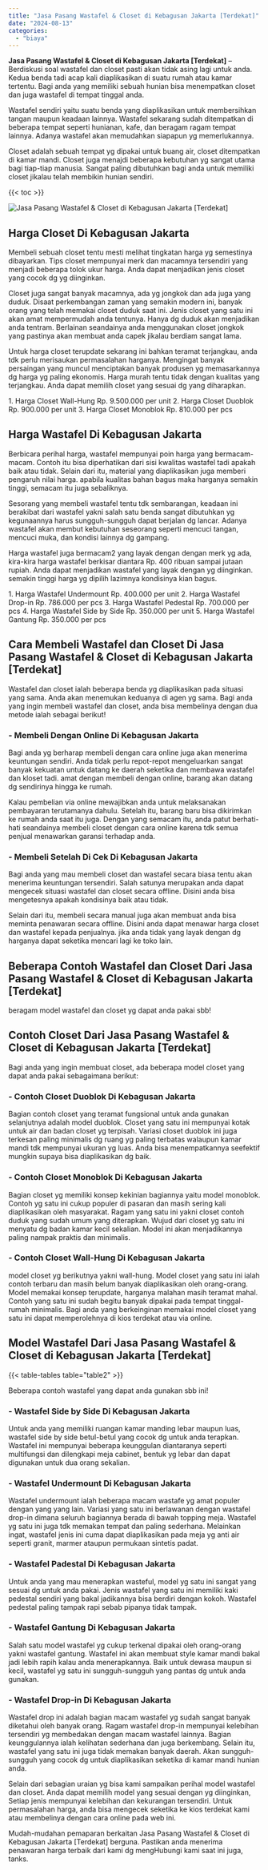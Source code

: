 ```yaml
---
title: "Jasa Pasang Wastafel & Closet di Kebagusan Jakarta [Terdekat]"
date: "2024-08-13"
categories: 
  - "biaya"
---
```


**Jasa Pasang Wastafel & Closet di Kebagusan Jakarta \[Terdekat\]** – Berdiskusi soal wastafel dan closet pasti akan tidak asing lagi untuk anda. Kedua benda tadi acap kali diaplikasikan di suatu rumah atau kamar tertentu. Bagi anda yang memiliki sebuah hunian bisa menempatkan closet dan juga wastafel di tempat tinggal anda.

Wastafel sendiri yaitu suatu benda yang diaplikasikan untuk membersihkan tangan maupun keadaan lainnya. Wastafel sekarang sudah ditempatkan di beberapa tempat seperti hunianan, kafe, dan beragam ragam tempat lainnya. Adanya wastafel akan memudahkan siapapun yg memerlukannya.

Closet adalah sebuah tempat yg dipakai untuk buang air, closet ditempatkan di kamar mandi. Closet juga menajdi beberapa kebutuhan yg sangat utama bagi tiap-tiap manusia. Sangat paling dibutuhkan bagi anda untuk memiliki closet jikalau telah membikin hunian sendiri.

{{< toc >}}

![Jasa Pasang Wastafel & Closet di Kebagusan Jakarta [Terdekat]](/images/wastafel-closet-murah48.png)

## Harga Closet Di Kebagusan Jakarta

Membeli sebuah closet tentu mesti melihat tingkatan harga yg semestinya dibayarkan. Tips closet mempunyai merk dan macamnya tersendiri yang menjadi beberapa tolok ukur harga. Anda dapat menjadikan jenis closet yang cocok dg yg diinginkan.

Closet juga sangat banyak macamnya, ada yg jongkok dan ada juga yang duduk. Disaat perkembangan zaman yang semakin modern ini, banyak orang yang telah memakai closet duduk saat ini. Jenis closet yang satu ini akan amat mempermudah anda tentunya. Hanya dg duduk akan menjadikan anda tentram. Berlainan seandainya anda menggunakan closet jongkok yang pastinya akan membuat anda capek jikalau berdiam sangat lama.

Untuk harga closet terupdate sekarang ini bahkan teramat terjangkau, anda tdk perlu merisaukan permasalahan harganya. Mengingat banyak persaingan yang muncul menciptakan banyak produsen yg memasarkannya dg harga yg paling ekonomis. Harga murah tentu tidak dengan kualitas yang terjangkau. Anda dapat memilih closet yang sesuai dg yang diharapkan.

1\. Harga Closet Wall-Hung Rp. 9.500.000 per unit 2. Harga Closet Duoblok Rp. 900.000 per unit 3. Harga Closet Monoblok Rp. 810.000 per pcs

## Harga Wastafel Di Kebagusan Jakarta

Berbicara perihal harga, wastafel mempunyai poin harga yang bermacam-macam. Contoh itu bisa diperhatikan dari sisi kwalitas wastafel tadi apakah baik atau tidak. Selain dari itu, material yang diaplikasikan juga memberi pengaruh nilai harga. apabila kualitas bahan bagus maka harganya semakin tinggi, semacam itu juga sebaliknya.

Sesorang yang membeli wastafel tentu tdk sembarangan, keadaan ini berakibat dari wastafel yakni salah satu benda sangat dibutuhkan yg kegunaannya harus sungguh-sungguh dapat berjalan dg lancar. Adanya wastafel akan membut kebutuhan seseorang seperti mencuci tangan, mencuci muka, dan kondisi lainnya dg gampang.

Harga wastafel juga bermacam2 yang layak dengan dengan merk yg ada, kira-kira harga wastafel berkisar diantara Rp. 400 ribuan sampai jutaan rupiah. Anda dapat menjadikan wastafel yang layak dengan yg diinginkan. semakin tinggi harga yg dipilih lazimnya kondisinya kian bagus.

1\. Harga Wastafel Undermount Rp. 400.000 per unit 2. Harga Wastafel Drop-in Rp. 786.000 per pcs 3. Harga Wastafel Pedestal Rp. 700.000 per pcs 4. Harga Wastafel Side by Side Rp. 350.000 per unit 5. Harga Wastafel Gantung Rp. 350.000 per pcs

## Cara Membeli Wastafel dan Closet Di Jasa Pasang Wastafel & Closet di Kebagusan Jakarta \[Terdekat\]

Wastafel dan closet ialah beberapa benda yg diaplikasikan pada situasi yang sama. Anda akan menemukan keduanya di agen yg sama. Bagi anda yang ingin membeli wastafel dan closet, anda bisa membelinya dengan dua metode ialah sebagai berikut!

### \- Membeli Dengan Online Di Kebagusan Jakarta

Bagi anda yg berharap membeli dengan cara online juga akan menerima keuntungan sendiri. Anda tidak perlu repot-repot mengeluarkan sangat banyak kekuatan untuk datang ke daerah seketika dan membawa wastafel dan kloset tadi. amat dengan membeli dengan online, barang akan datang dg sendirinya hingga ke rumah.

Kalau pembelian via online mewajibkan anda untuk melaksanakan pembayaran terutamanya dahulu. Setelah itu, barang baru bisa dikirimkan ke rumah anda saat itu juga. Dengan yang semacam itu, anda patut berhati-hati seandainya membeli closet dengan cara online karena tdk semua penjual menawarkan garansi terhadap anda.

### \- Membeli Setelah Di Cek Di Kebagusan Jakarta

Bagi anda yang mau membeli closet dan wastafel secara biasa tentu akan menerima keuntungan tersendiri. Salah satunya merupakan anda dapat mengecek situasi wastafel dan closet secara offline. Disini anda bisa mengetesnya apakah kondisinya baik atau tidak.

Selain dari itu, membeli secara manual juga akan membuat anda bisa meminta penawaran secara offline. Disini anda dapat menawar harga closet dan wastafel kepada penjualnya. jika anda tidak yang layak dengan dg harganya dapat seketika mencari lagi ke toko lain.

## Beberapa Contoh Wastafel dan Closet Dari Jasa Pasang Wastafel & Closet di Kebagusan Jakarta \[Terdekat\]

beragam model wastafel dan closet yg dapat anda pakai sbb!

## Contoh Closet Dari Jasa Pasang Wastafel & Closet di Kebagusan Jakarta \[Terdekat\]

Bagi anda yang ingin membuat closet, ada beberapa model closet yang dapat anda pakai sebagaimana berikut:

### \- Contoh Closet Duoblok Di Kebagusan Jakarta

Bagian contoh closet yang teramat fungsional untuk anda gunakan selanjutnya adalah model duoblok. Closet yang satu ini mempunyai kotak untuk air dan badan closet yg terpisah. Variasi closet duoblok ini juga terkesan paling minimalis dg ruang yg paling terbatas walaupun kamar mandi tdk mempunyai ukuran yg luas. Anda bisa menempatkannya seefektif mungkin supaya bisa diaplikasikan dg baik.

### \- Contoh Closet Monoblok Di Kebagusan Jakarta

Bagian closet yg memiliki konsep kekinian bagiannya yaitu model monoblok. Contoh yg satu ini cukup populer di pasaran dan masih sering kali diaplikasikan oleh masyarakat. Ragam yang satu ini yakni closet contoh duduk yang sudah umum yang diterapkan. Wujud dari closet yg satu ini menyatu dg badan kamar kecil sekalian. Model ini akan menjadikannya paling nampak praktis dan minimalis.

### \- Contoh Closet Wall-Hung Di Kebagusan Jakarta

model closet yg berikutnya yakni wall-hung. Model closet yang satu ini ialah contoh terbaru dan masih belum banyak diaplikasikan oleh orang-orang. Model memakai konsep terupdate, harganya malahan masih teramat mahal. Contoh yang satu ini sudah begitu banyak dipakai pada tempat tinggal-rumah minimalis. Bagi anda yang berkeinginan memakai model closet yang satu ini dapat memperolehnya di kios terdekat atau via online.

## Model Wastafel Dari Jasa Pasang Wastafel & Closet di Kebagusan Jakarta \[Terdekat\]

{{< table-tables table="table2" >}}

Beberapa contoh wastafel yang dapat anda gunakan sbb ini!

### \- Wastafel Side by Side Di Kebagusan Jakarta

Untuk anda yang memiliki ruangan kamar manding lebar maupun luas, wastafel side by side betul-betul yang cocok dg untuk anda terapkan. Wastafel ini mempunyai beberapa keunggulan diantaranya seperti multifungsi dan dilengkapi meja cabinet, bentuk yg lebar dan dapat digunakan untuk dua orang sekalian.

### \- Wastafel Undermount Di Kebagusan Jakarta

Wastafel undermount ialah beberapa macam wastafe yg amat populer dengan yang yang lain. Variasi yang satu ini berlawanan dengan wastafel drop-in dimana seluruh bagiannya berada di bawah topping meja. Wastafel yg satu ini juga tdk memakan tempat dan paling sederhana. Melainkan ingat, wastafel jenis ini cuma dapat diaplikasikan pada meja yg anti air seperti granit, marmer ataupun permukaan sintetis padat.

### \- Wastafel Padestal Di Kebagusan Jakarta

Untuk anda yang mau menerapkan wasteful, model yg satu ini sangat yang sesuai dg untuk anda pakai. Jenis wastafel yang satu ini memiliki kaki pedestal sendiri yang bakal jadikannya bisa berdiri dengan kokoh. Wastafel pedestal paling tampak rapi sebab pipanya tidak tampak.

### \- Wastafel Gantung Di Kebagusan Jakarta

Salah satu model wastafel yg cukup terkenal dipakai oleh orang-orang yakni wastafel gantung. Wastafel ini akan membuat style kamar mandi bakal jadi lebih rapih kalau anda menerapkannya. Baik untuk dewasa maupun si kecil, wastafel yg satu ini sungguh-sungguh yang pantas dg untuk anda gunakan.

### \- Wastafel Drop-in Di Kebagusan Jakarta

Wastafel drop ini adalah bagian macam wastafel yg sudah sangat banyak diketahui oleh banyak orang. Ragam wastafel drop-in mempunyai kelebihan tersendiri yg membedakan dengan macam wastafel lainnya. Bagian keunggulannya ialah kelihatan sederhana dan juga berkembang. Selain itu, wastafel yang satu ini juga tidak memakan banyak daerah. Akan sungguh-sungguh yang cocok dg untuk diaplikasikan seketika di kamar mandi hunian anda.

Selain dari sebagian uraian yg bisa kami sampaikan perihal model wastafel dan closet. Anda dapat memilih model yang sesuai dengan yg diinginkan, Setiap jenis mempunyai kelebihan dan kekurangan tersendiri. Untuk permasalahan harga, anda bisa mengecek seketika ke kios terdekat kami atau membelinya dengan cara online pada web ini.

Mudah-mudahan pemaparan berkaitan Jasa Pasang Wastafel & Closet di Kebagusan Jakarta \[Terdekat\] berguna. Pastikan anda menerima penawaran harga terbaik dari kami dg mengHubungi kami saat ini juga, tanks.
